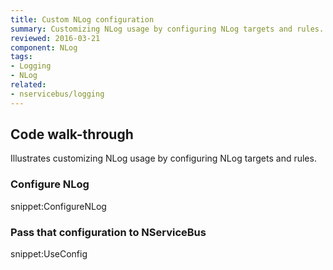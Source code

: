```yaml
---
title: Custom NLog configuration
summary: Customizing NLog usage by configuring NLog targets and rules.
reviewed: 2016-03-21
component: NLog
tags:
- Logging
- NLog
related:
- nservicebus/logging
---
```



## Code walk-through

Illustrates customizing NLog usage by configuring NLog targets and rules.


### Configure NLog

snippet:ConfigureNLog


### Pass that configuration to NServiceBus

snippet:UseConfig
